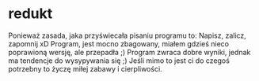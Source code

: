 # redukt
Ponieważ zasada, jaka przyświecała pisaniu programu to: Napisz, zalicz, zapomnij xD
Program, jest mocno zbagowany, miałem gdzieś nieco poprawioną wersję, ale przepadła ;)
Program zwraca dobre wyniki, jednak ma tendencje do wysypywania się ;)
Jeśli mimo to jest ci do czegoś potrzebny to życzę miłej zabawy i cierpliwości.
